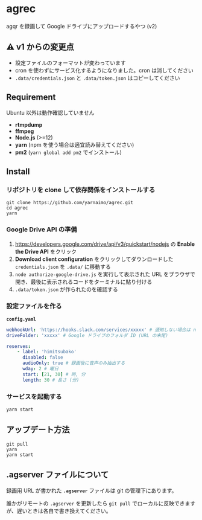 # agrec

agqr を録画して Google ドライブにアップロードするやつ (v2)

## ⚠ v1 からの変更点

-   設定ファイルのフォーマットが変わっています
-   cron を使わずにサービス化するようになりました。cron は消してください
-   `.data/credentials.json` と `.data/token.json` はコピーしてください

## Requirement

Ubuntu 以外は動作確認していません

-   **rtmpdump**
-   **ffmpeg**
-   **Node.js** (>=12)
-   **yarn** (npm を使う場合は適宜読み替えてください)
-   **pm2** (`yarn global add pm2` でインストール)

## Install

### リポジトリを clone して依存関係をインストールする

```
git clone https://github.com/yarnaimo/agrec.git
cd agrec
yarn
```

### Google Drive API の準備

1.  https://developers.google.com/drive/api/v3/quickstart/nodejs の **Enable the Drive API** をクリック
2.  **Download client configuration** をクリックしてダウンロードした `credentials.json` を `.data/` に移動する
3.  `node authorize-google-drive.js` を実行して表示された URL をブラウザで開き、最後に表示されるコードをターミナルに貼り付ける
4.  `.data/token.json` が作られたのを確認する

### 設定ファイルを作る

**`config.yaml`**

```yaml
webhookUrl: 'https://hooks.slack.com/services/xxxxx' # 通知しない場合は null
driveFolder: 'xxxxx' # Google ドライブのフォルダ ID (URL の末尾)

reserves:
    - label: 'himitsubako'
      disabled: false
      audioOnly: true # 録画後に音声のみ抽出する
      wday: 2 # 曜日
      start: [21, 30] # 時, 分
      length: 30 # 長さ (分)
```

### サービスを起動する

```sh
yarn start
```

## アップデート方法

```
git pull
yarn
yarn start
```

## .agserver ファイルについて

録画用 URL が書かれた **`.agserver`** ファイルは git の管理下にあります。

誰かがリモートの `.agserver` を更新したら `git pull` でローカルに反映できますが、遅いときは各自で書き換えてください。

